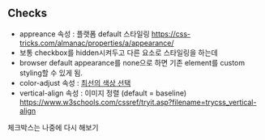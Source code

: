 ## Checks


- appreance 속성 : 플랫폼 default 스타일링 https://css-tricks.com/almanac/properties/a/appearance/
- 보통 checkbox를 hidden시켜두고 다른 요소로 스타일링을 하는데
- browser default appearance를 none으로 하면 기존 element를 custom styling할 수 있게 됨.
- color-adjust 속성 : [최선의 색상 선택](https://css-tricks.com/almanac/properties/c/color-adjust/)
- vertical-align 속성 : 이미지 정렬 (default = baseline) https://www.w3schools.com/cssref/tryit.asp?filename=trycss_vertical-align

체크박스는 나중에 다시 해보기